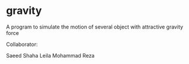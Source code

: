 # gravity
A program to simulate the motion of several object with attractive gravity force

Collaborator:

Saeed
Shaha
Leila
Mohammad Reza
